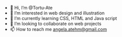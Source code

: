 - 👋 Hi, I’m @Tortu-Ate
- 👀 I’m interested in web design and illustration
- 🌱 I’m currently learning CSS, HTML and Java script
- 💞️ I’m looking to collaborate on web projects
- 📫 How to reach me angela.atehm@gmail.com
